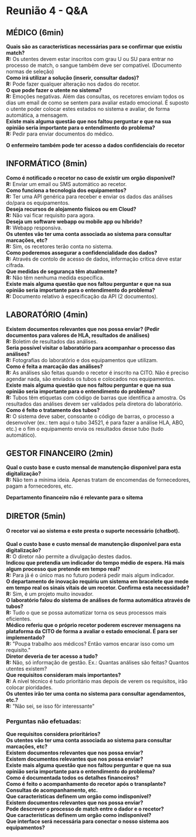 # Reunião 4 - Q&A

## MÉDICO (6min)

**Quais são as características necessárias para se confirmar que existiu match?**   
**R:** Os utentes devem estar inscritos com grau U ou SU para entrar no processo de match, o sangue também deve ser compatível. (Documento normas de seleção)   
**Como irá utilizar a solução (inserir, consultar dados)?**   
**R:** Pode fazer qualquer alteração nos dados do recetor.   
**O que pode fazer o utente no sistema?**   
**R:** Emoções negativas. Além das consultas, os recetores enviam todos os dias um email de como se sentem para avaliar estado emocional. É suposto o utente poder colocar estes estados no sistema e avaliar, de forma automática, a mensagem.   
**Existe mais alguma questão que nos faltou perguntar e que na sua opinião seria importante para o entendimento do problema?**   
**R:** Pedir para enviar documentos do médico.   

**O enfermeiro também pode ter acesso a dados confidenciais do recetor**   

## INFORMÁTICO (8min)

**Como é notificado o recetor no caso de existir um orgão disponível?**   
**R:** Enviar um email ou SMS automático ao recetor.   
**Como funciona a tecnologia dos equipamentos?**   
**R:** Ter uma API genérica para receber e enviar os dados das análises do/para os equipamentos.   
**Deseja recursos de alojamento físicos ou em Cloud?**   
**R:** Não vai ficar requisito para agora.   
**Deseja um software webapp ou mobile app ou híbrido?**   
**R:** Webapp responsiva.   
**Os utentes vão ter uma conta associada ao sistema para consultar marcações, etc?**   
**R:** Sim, os recetores terão conta no sistema.   
**Como poderemos assegurar a confidencialidade dos dados?**   
**R:** Através de contolo de acesso de dados, informação crítica deve estar cifrada.   
**Que medidas de segurança têm atualmente?**   
**R:** Não têm nenhuma medida específica.   
**Existe mais alguma questão que nos faltou perguntar e que na sua opinião seria importante para o entendimento do problema?**   
**R:** Documento relativo à especificação da API (2 documentos).   

## LABORATÓRIO (4min)

**Existem documentos relevantes que nos possa enviar? (Pedir documentos para valores de HLA, resultados de análises)**   
**R:** Boletim de resultados das análises.   
**Seria possível visitar o laboratório para acompanhar o processo das análises?**   
**R:** Fotografias do laboratório e dos equipamentos que utilizam.   
**Como é feita a marcação das análises?**   
**R:** As análises são feitas quando o recetor é inscrito na CITO. Não é preciso agendar nada, são enviados os tubos e colocados nos equipamentos.   
**Existe mais alguma questão que nos faltou perguntar e que na sua opinião seria importante para o entendimento do problema?**   
**R:** Tubos têm etiquetas com código de barras que identifica a amostra. Os resultados das análises devem ser validados pela diretora do laboratório.   
**Como é feito o tratamento dos tubos?**   
**R:** O sistema deve saber, consoante o código de barras, o processo a desenvolver (ex.: tem aqui o tubo 34521, é para fazer a análise HLA, ABO, etc.) e o fim o equipamento envia os resultados desse tubo (tudo automático).   

## GESTOR FINANCEIRO (2min)

**Qual o custo base e custo mensal de manutenção disponível para esta digitalização?**   
**R:** Não tem a mínima ideia. Apenas tratam de encomendas de fornecedores, pagam a fornecedores, etc.   
 
**Departamento financeiro não é relevante para o sitema**   

## DIRETOR (5min)

#### O recetor vai ao sistema e este presta o suporte necessário (chatbot).   

**Qual o custo base e custo mensal de manutenção disponível para esta digitalização?**   
**R:** O diretor não permite a divulgação destes dados.    
**Indicou que pretendia um indicador do tempo médio de espera. Há mais algum processo que pretende em tempo real?**   
**R:** Para já é o único mas no futuro poderá pedir mais algum indicador.   
**O departamento de inovação requiriu um sistema em bracelete que mede em tempo real os sinais vitais de um recetor. Confirma esta necessidade?**   
**R:** Sim, é um projeto muito inovador.   
**O laboratório falou do sistema de análises de forma automática através de tubos?**   
**R:** Tudo o que se possa automatizar torna os seus processos mais eficientes.   
**Médico referiu que o próprio recetor poderem escrever mensagens na plataforma da CITO de forma a avaliar o estado emocional. É para ser implementado?**   
**R:** "Poupa trabalho aos médicos? Então vamos encarar isso como um requisito."   
**Diretor deveria de ter acesso a tudo?**   
**R:** Não, só informação de gestão. Ex.: Quantas análises são feitas? Quantos utentes existem?   
**Que requisitos consideram mais importantes?**   
**R:** A nível técnico é tudo prioritário mas depois de verem os requisitos, irão colocar pioridades.   
**Os utentes irão ter uma conta no sistema para consultar agendamentos, etc.?**   
**R:** "Não sei, se isso fôr interessante"   

### Perguntas não efetuadas:

**Que requisitos considera prioritários?**   
**Os utentes vão ter uma conta associada ao sistema para consultar marcações, etc?**   
**Existem documentos relevantes que nos possa enviar?**   
**Existem documentos relevantes que nos possa enviar?**   
**Existe mais alguma questão que nos faltou perguntar e que na sua opinião seria importante para o entendimento do problema?**   
**Como é documentada todos os detalhes financeiros?**   
**Como é feito o acompanhamento do recetor após o transplante? Consultas de acompanhamento, etc.**    
**Que características definem um orgão como indisponível?**   
**Existem documentos relevantes que nos possa enviar?**   
**Pode descrever o processo de match entre o dador e o recetor?**   
**Que características definem um orgão como indisponível?**   
**Que interface será necessária para conectar o nosso sistema aos equipamentos?**    
